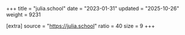 +++
title = "julia.school"
date = "2023-01-31"
updated = "2025-10-26"
weight = 9231

[extra]
source = "https://julia.school"
ratio = 40
size = 9
+++
